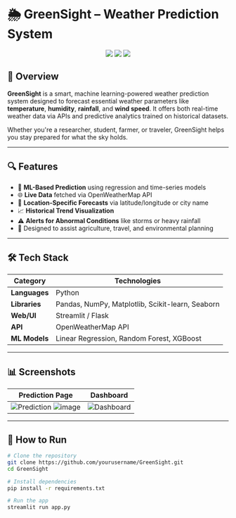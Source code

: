 
# 🌦️ GreenSight – Weather Prediction System

<p align="center">
  <img src="https://img.shields.io/badge/Status-Active-success?style=for-the-badge"/>
  <img src="https://img.shields.io/github/languages/top/yourusername/GreenSight?style=for-the-badge" />
  <img src="https://img.shields.io/github/license/yourusername/GreenSight?style=for-the-badge"/>
</p>

## 🧠 Overview

**GreenSight** is a smart, machine learning-powered weather prediction system designed to forecast essential weather parameters like **temperature**, **humidity**, **rainfall**, and **wind speed**. It offers both real-time weather data via APIs and predictive analytics trained on historical datasets.

Whether you're a researcher, student, farmer, or traveler, GreenSight helps you stay prepared for what the sky holds.

---

## 🔍 Features

- 🧠 **ML-Based Prediction** using regression and time-series models  
- 🌐 **Live Data** fetched via OpenWeatherMap API  
- 📍 **Location-Specific Forecasts** via latitude/longitude or city name  
- 📈 **Historical Trend Visualization**  
- ⚠️ **Alerts for Abnormal Conditions** like storms or heavy rainfall  
- 🌱 Designed to assist agriculture, travel, and environmental planning

---

## 🛠️ Tech Stack

| Category       | Technologies |
|----------------|--------------|
| **Languages**  | Python |
| **Libraries**  | Pandas, NumPy, Matplotlib, Scikit-learn, Seaborn |
| **Web/UI**     | Streamlit / Flask |
| **API**        | OpenWeatherMap API |
| **ML Models**  | Linear Regression, Random Forest, XGBoost |

---

## 📊 Screenshots

| Prediction Page | Dashboard |
|-----------------|-----------|
| ![Prediction](![image](https://github.com/user-attachments/assets/e9bbbfd3-ebb3-43aa-ad58-a6f1762e83f5)) ![image](https://github.com/user-attachments/assets/e5def3b5-f96e-49c7-8e2a-54d6d5fddc88) | ![Dashboard](![image](https://github.com/user-attachments/assets/ae4dcc75-e7cd-4be8-9399-b29a88e0557d)) |

---

## 🚀 How to Run

```bash
# Clone the repository
git clone https://github.com/yourusername/GreenSight.git
cd GreenSight

# Install dependencies
pip install -r requirements.txt

# Run the app
streamlit run app.py
